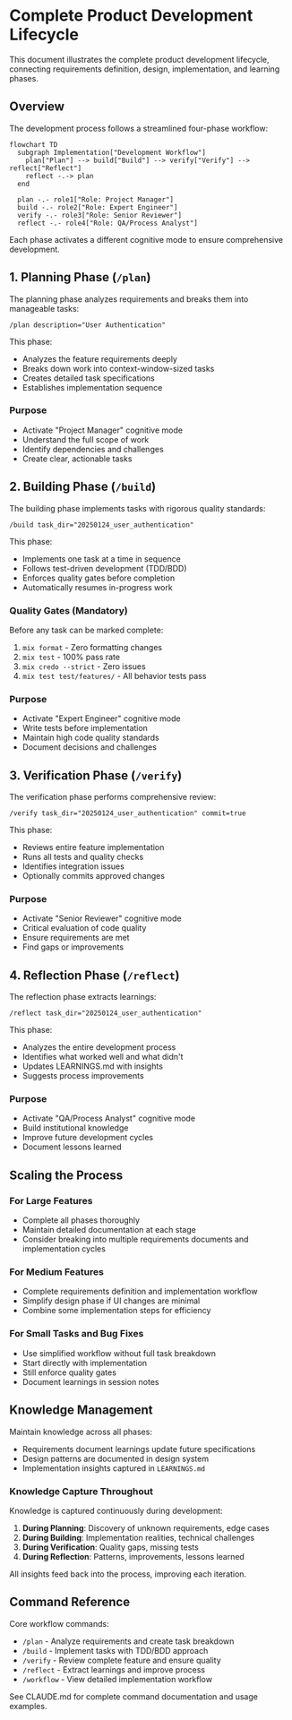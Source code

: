 # Complete Product Development Lifecycle

This document illustrates the complete product development lifecycle, connecting requirements definition, design, implementation, and learning phases.

## Overview

The development process follows a streamlined four-phase workflow:

```mermaid
flowchart TD
  subgraph Implementation["Development Workflow"]
    plan["Plan"] --> build["Build"] --> verify["Verify"] --> reflect["Reflect"]
    reflect -.-> plan
  end
  
  plan -.- role1["Role: Project Manager"]
  build -.- role2["Role: Expert Engineer"]
  verify -.- role3["Role: Senior Reviewer"]
  reflect -.- role4["Role: QA/Process Analyst"]
```

Each phase activates a different cognitive mode to ensure comprehensive development.

## 1. Planning Phase (`/plan`)

The planning phase analyzes requirements and breaks them into manageable tasks:

```
/plan description="User Authentication"
```

This phase:
- Analyzes the feature requirements deeply
- Breaks down work into context-window-sized tasks
- Creates detailed task specifications
- Establishes implementation sequence

### Purpose

- Activate "Project Manager" cognitive mode
- Understand the full scope of work
- Identify dependencies and challenges
- Create clear, actionable tasks

## 2. Building Phase (`/build`)

The building phase implements tasks with rigorous quality standards:

```
/build task_dir="20250124_user_authentication"
```

This phase:
- Implements one task at a time in sequence
- Follows test-driven development (TDD/BDD)
- Enforces quality gates before completion
- Automatically resumes in-progress work

### Quality Gates (Mandatory)

Before any task can be marked complete:
1. `mix format` - Zero formatting changes
2. `mix test` - 100% pass rate
3. `mix credo --strict` - Zero issues
4. `mix test test/features/` - All behavior tests pass

### Purpose

- Activate "Expert Engineer" cognitive mode
- Write tests before implementation
- Maintain high code quality standards
- Document decisions and challenges

## 3. Verification Phase (`/verify`)

The verification phase performs comprehensive review:

```
/verify task_dir="20250124_user_authentication" commit=true
```

This phase:
- Reviews entire feature implementation
- Runs all tests and quality checks
- Identifies integration issues
- Optionally commits approved changes

### Purpose

- Activate "Senior Reviewer" cognitive mode
- Critical evaluation of code quality
- Ensure requirements are met
- Find gaps or improvements

## 4. Reflection Phase (`/reflect`)

The reflection phase extracts learnings:

```
/reflect task_dir="20250124_user_authentication"
```

This phase:
- Analyzes the entire development process
- Identifies what worked well and what didn't
- Updates LEARNINGS.md with insights
- Suggests process improvements

### Purpose

- Activate "QA/Process Analyst" cognitive mode
- Build institutional knowledge
- Improve future development cycles
- Document lessons learned

## Scaling the Process

### For Large Features

- Complete all phases thoroughly
- Maintain detailed documentation at each stage
- Consider breaking into multiple requirements documents and implementation cycles

### For Medium Features

- Complete requirements definition and implementation workflow
- Simplify design phase if UI changes are minimal
- Combine some implementation steps for efficiency

### For Small Tasks and Bug Fixes

- Use simplified workflow without full task breakdown
- Start directly with implementation
- Still enforce quality gates
- Document learnings in session notes

## Knowledge Management

Maintain knowledge across all phases:

- Requirements document learnings update future specifications
- Design patterns are documented in design system
- Implementation insights captured in `LEARNINGS.md`

### Knowledge Capture Throughout

Knowledge is captured continuously during development:

1. **During Planning**: Discovery of unknown requirements, edge cases
2. **During Building**: Implementation realities, technical challenges
3. **During Verification**: Quality gaps, missing tests
4. **During Reflection**: Patterns, improvements, lessons learned

All insights feed back into the process, improving each iteration.

## Command Reference

Core workflow commands:
- `/plan` - Analyze requirements and create task breakdown
- `/build` - Implement tasks with TDD/BDD approach
- `/verify` - Review complete feature and ensure quality
- `/reflect` - Extract learnings and improve process
- `/workflow` - View detailed implementation workflow

See CLAUDE.md for complete command documentation and usage examples.
